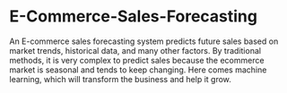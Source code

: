 # E-Commerce-Sales-Forecasting
An E-commerce sales forecasting system predicts future sales based on market trends, historical data, and many other factors. By traditional methods, it is very complex to predict sales because the ecommerce market is seasonal and tends to keep changing. Here comes machine learning, which will transform the business and help it grow.

